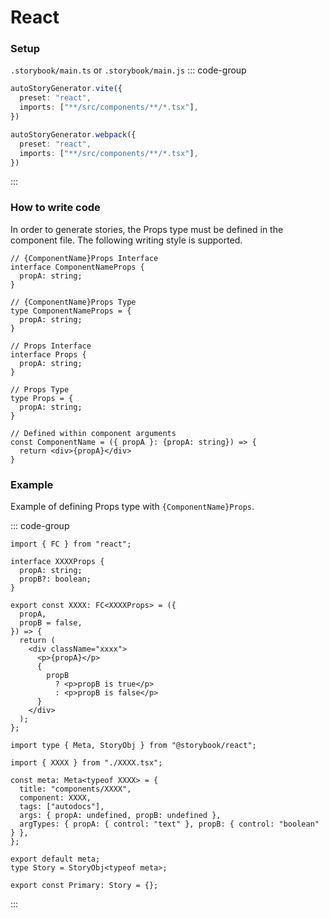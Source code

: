 # React

### Setup

  `.storybook/main.ts` or `.storybook/main.js`
  ::: code-group
  ```ts [Vite]
  autoStoryGenerator.vite({
    preset: "react",
    imports: ["**/src/components/**/*.tsx"],
  })
  ```

  ```ts [Webpack]
  autoStoryGenerator.webpack({
    preset: "react",
    imports: ["**/src/components/**/*.tsx"],
  })
  ```
  :::

### How to write code

In order to generate stories, the Props type must be defined in the component file.
The following writing style is supported.

```tsx
// {ComponentName}Props Interface
interface ComponentNameProps {
  propA: string;
}

// {ComponentName}Props Type
type ComponentNameProps = {
  propA: string;
}

// Props Interface
interface Props {
  propA: string;
}

// Props Type
type Props = {
  propA: string;
}

// Defined within component arguments
const ComponentName = ({ propA }: {propA: string}) => {
  return <div>{propA}</div>
}
```

### Example

Example of defining Props type with `{ComponentName}Props`.

  ::: code-group
  ```tsx [component]
  import { FC } from "react";

  interface XXXXProps {
    propA: string;
    propB?: boolean;
  }

  export const XXXX: FC<XXXXProps> = ({
    propA,
    propB = false,
  }) => {
    return (
      <div className="xxxx">
        <p>{propA}</p>
        {
          propB
            ? <p>propB is true</p>
            : <p>propB is false</p>
        }
      </div>
    );
  };
  ```

  ```tsx [story]
  import type { Meta, StoryObj } from "@storybook/react";

  import { XXXX } from "./XXXX.tsx";

  const meta: Meta<typeof XXXX> = {
    title: "components/XXXX",
    component: XXXX,
    tags: ["autodocs"],
    args: { propA: undefined, propB: undefined },
    argTypes: { propA: { control: "text" }, propB: { control: "boolean" } },
  };

  export default meta;
  type Story = StoryObj<typeof meta>;

  export const Primary: Story = {};
  ```
  :::